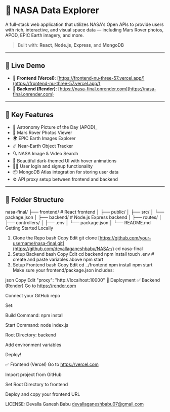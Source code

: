 # 🚀 NASA Data Explorer

A full-stack web application that utilizes NASA's Open APIs to provide users with rich, interactive, and visual space data — including Mars Rover photos, APOD, EPIC Earth imagery, and more.

> Built with: **React**, **Node.js**, **Express**, and **MongoDB**

---

## 🌌 Live Demo

- 🔹 **Frontend (Vercel)**: [https://frontend-nu-three-57.vercel.app/](https://frontend-nu-three-57.vercel.app/)
- 🔹 **Backend (Render)**: [https://nasa-final.onrender.com](https://nasa-final.onrender.com)

---

## 🧠 Key Features

- 🌠 Astronomy Picture of the Day (APOD)_
- 🚗 Mars Rover Photos Viewer
- 🌍 EPIC Earth Images Explorer
- ☄️ Near-Earth Object Tracker
- 🔍 NASA Image & Video Search
- 🖤 Beautiful dark-themed UI with hover animations
- 🧑‍🚀 User login and signup functionality
- 📦 MongoDB Atlas integration for storing user data
- ⚙️ API proxy setup between frontend and backend

---

## 📁 Folder Structure

nasa-final/
├── frontend/ # React frontend
│ ├── public/
│ ├── src/
│ └── package.json
│
├── backend/ # Node.js Express backend
│ ├── routes/
│ ├── controllers/
│ ├── .env
│ └── package.json
│
└── README.md
Getting Started Locally
1. Clone the Repo
bash
Copy
Edit
git clone [https://github.com/your-username/nasa-final.git](https://github.com/devallaganeshbabu/NASA-/)
cd nasa-final
2. Setup Backend
bash
Copy
Edit
cd backend
npm install
touch .env  # create and paste variables above
npm start
3. Setup Frontend
bash
Copy
Edit
cd ../frontend
npm install
npm start
Make sure your frontend/package.json includes:

json
Copy
Edit
"proxy": "http://localhost:10000"
🚀 Deployment
✅ Backend (Render)
Go to https://render.com

Connect your GitHub repo

Set:

Build Command: npm install

Start Command: node index.js

Root Directory: backend

Add environment variables

Deploy!

✅ Frontend (Vercel)
Go to https://vercel.com

Import project from GitHub

Set Root Directory to frontend

Deploy and copy your frontend URL

LICENSE:
Devalla Ganesh Babu
devallaganeshbabu07@gmail.com
